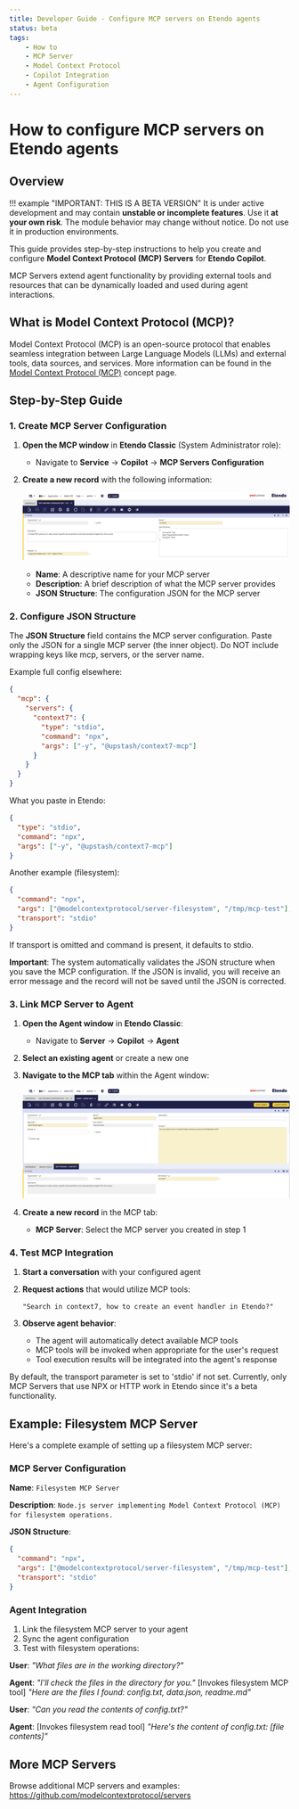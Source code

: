 ```yaml
---
title: Developer Guide - Configure MCP servers on Etendo agents
status: beta
tags:
    - How to
    - MCP Server
    - Model Context Protocol
    - Copilot Integration
    - Agent Configuration
---
```


# How to configure MCP servers on Etendo agents

## Overview

!!! example  "IMPORTANT: THIS IS A BETA VERSION"
    It is under active development and may contain **unstable or incomplete features**. Use it **at your own risk**. The module behavior may change without notice. Do not use it in production environments.

This guide provides step-by-step instructions to help you create and configure **Model Context Protocol (MCP) Servers** for **Etendo Copilot**. 

MCP Servers extend agent functionality by providing external tools and resources that can be dynamically loaded and used during agent interactions.

## What is Model Context Protocol (MCP)?

Model Context Protocol (MCP) is an open-source protocol that enables seamless integration between Large Language Models (LLMs) and external tools, data sources, and services. More information can be found in the [Model Context Protocol (MCP)](../concepts/model-context-protocol.md) concept page.

## Step-by-Step Guide

### 1. Create MCP Server Configuration

1. **Open the MCP window** in **Etendo Classic** (System Administrator role):
   - Navigate to **Service** → **Copilot** → **MCP Servers Configuration**

2. **Create a new record** with the following information:

   ![MCP Server Configuration](../../../assets/developer-guide/etendo-copilot/how-to-guides/how-to-configure-mcp-servers-on-agents/mcp-server-configuration.png)

   - **Name**: A descriptive name for your MCP server
   - **Description**: A brief description of what the MCP server provides
   - **JSON Structure**: The configuration JSON for the MCP server

### 2. Configure JSON Structure

The **JSON Structure** field contains the MCP server configuration. Paste only the JSON for a single MCP server (the inner object). Do NOT include wrapping keys like mcp, servers, or the server name.

Example full config elsewhere:
```json
{
  "mcp": {
    "servers": {
      "context7": {
        "type": "stdio",
        "command": "npx",
        "args": ["-y", "@upstash/context7-mcp"]
      }
    }
  }
}
```

What you paste in Etendo:
```json
{
  "type": "stdio",
  "command": "npx",
  "args": ["-y", "@upstash/context7-mcp"]
}
```

Another example (filesystem):
```json
{
  "command": "npx",
  "args": ["@modelcontextprotocol/server-filesystem", "/tmp/mcp-test"],
  "transport": "stdio"
}
```

If transport is omitted and command is present, it defaults to stdio.

**Important**: The system automatically validates the JSON structure when you save the MCP configuration. If the JSON is invalid, you will receive an error message and the record will not be saved until the JSON is corrected.

### 3. Link MCP Server to Agent

1. **Open the Agent window** in **Etendo Classic**:
   - Navigate to **Server** → **Copilot** → **Agent**

2. **Select an existing agent** or create a new one

3. **Navigate to the MCP tab** within the Agent window:

   ![Agent MCP Configuration](../../../assets/developer-guide/etendo-copilot/how-to-guides/how-to-configure-mcp-servers-on-agents/agent-mcp-configuration.png)

4. **Create a new record** in the MCP tab:
   - **MCP Server**: Select the MCP server you created in step 1

### 4. Test MCP Integration

1. **Start a conversation** with your configured agent

2. **Request actions** that would utilize MCP tools:
   ```
   "Search in context7, how to create an event handler in Etendo?"
   ```

3. **Observe agent behavior**:
   - The agent will automatically detect available MCP tools
   - MCP tools will be invoked when appropriate for the user's request
   - Tool execution results will be integrated into the agent's response

By default, the transport parameter is set to 'stdio' if not set.
Currently, only MCP Servers that use NPX or HTTP work in Etendo since it's a beta functionality.

## Example: Filesystem MCP Server

Here's a complete example of setting up a filesystem MCP server:

### MCP Server Configuration

**Name**: `Filesystem MCP Server`

**Description**: `Node.js server implementing Model Context Protocol (MCP) for filesystem operations.`

**JSON Structure**:
```json
{
  "command": "npx",
  "args": ["@modelcontextprotocol/server-filesystem", "/tmp/mcp-test"],
  "transport": "stdio"
}
```

### Agent Integration

1. Link the filesystem MCP server to your agent
2. Sync the agent configuration
3. Test with filesystem operations:

**User**: *"What files are in the working directory?"*

**Agent**: *"I'll check the files in the directory for you."* 
[Invokes filesystem MCP tool]
*"Here are the files I found: config.txt, data.json, readme.md"*

**User**: *"Can you read the contents of config.txt?"*

**Agent**: [Invokes filesystem read tool] 
*"Here's the content of config.txt: [file contents]"*

## More MCP Servers

Browse additional MCP servers and examples:
https://github.com/modelcontextprotocol/servers

